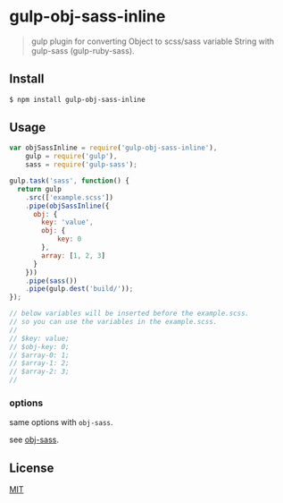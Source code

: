 # gulp-obj-sass-inline

> gulp plugin for converting Object to scss/sass variable String with gulp-sass (gulp-ruby-sass).

## Install

```bash
$ npm install gulp-obj-sass-inline
```

## Usage

```js
var objSassInline = require('gulp-obj-sass-inline'),
    gulp = require('gulp'),
    sass = require('gulp-sass');

gulp.task('sass', function() {
  return gulp
    .src(['example.scss'])
    .pipe(objSassInline({
      obj: {
        key: 'value',
        obj: {
            key: 0
        },
        array: [1, 2, 3]
      }
    }))
    .pipe(sass())
    .pipe(gulp.dest('build/'));
});

// below variables will be inserted before the example.scss.
// so you can use the variables in the example.scss.
//
// $key: value;
// $obj-key: 0;
// $array-0: 1;
// $array-1: 2;
// $array-2: 3;
//
```

### options
same options with `obj-sass`.

see [obj-sass](https://github.com/devjam/obj-sass#options).


## License
[MIT](http://opensource.org/licenses/MIT)
